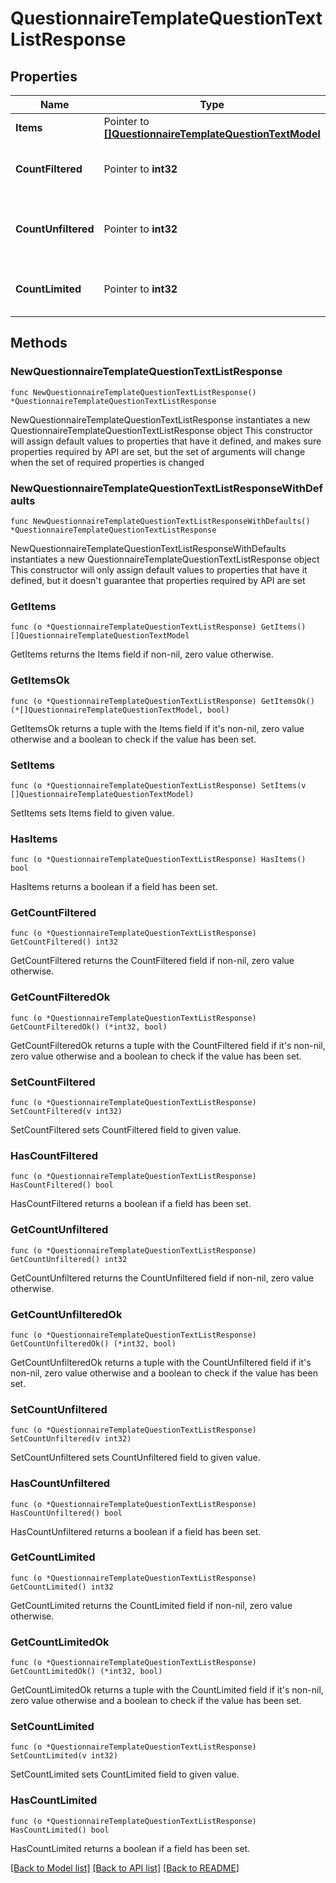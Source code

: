 # QuestionnaireTemplateQuestionTextListResponse

## Properties

Name | Type | Description | Notes
------------ | ------------- | ------------- | -------------
**Items** | Pointer to [**[]QuestionnaireTemplateQuestionTextModel**](QuestionnaireTemplateQuestionTextModel.md) |  | [optional] 
**CountFiltered** | Pointer to **int32** | Count of total items with filters in place | [optional] 
**CountUnfiltered** | Pointer to **int32** | Count of total items without filters in place | [optional] 
**CountLimited** | Pointer to **int32** | Count of items with limit in place | [optional] 

## Methods

### NewQuestionnaireTemplateQuestionTextListResponse

`func NewQuestionnaireTemplateQuestionTextListResponse() *QuestionnaireTemplateQuestionTextListResponse`

NewQuestionnaireTemplateQuestionTextListResponse instantiates a new QuestionnaireTemplateQuestionTextListResponse object
This constructor will assign default values to properties that have it defined,
and makes sure properties required by API are set, but the set of arguments
will change when the set of required properties is changed

### NewQuestionnaireTemplateQuestionTextListResponseWithDefaults

`func NewQuestionnaireTemplateQuestionTextListResponseWithDefaults() *QuestionnaireTemplateQuestionTextListResponse`

NewQuestionnaireTemplateQuestionTextListResponseWithDefaults instantiates a new QuestionnaireTemplateQuestionTextListResponse object
This constructor will only assign default values to properties that have it defined,
but it doesn't guarantee that properties required by API are set

### GetItems

`func (o *QuestionnaireTemplateQuestionTextListResponse) GetItems() []QuestionnaireTemplateQuestionTextModel`

GetItems returns the Items field if non-nil, zero value otherwise.

### GetItemsOk

`func (o *QuestionnaireTemplateQuestionTextListResponse) GetItemsOk() (*[]QuestionnaireTemplateQuestionTextModel, bool)`

GetItemsOk returns a tuple with the Items field if it's non-nil, zero value otherwise
and a boolean to check if the value has been set.

### SetItems

`func (o *QuestionnaireTemplateQuestionTextListResponse) SetItems(v []QuestionnaireTemplateQuestionTextModel)`

SetItems sets Items field to given value.

### HasItems

`func (o *QuestionnaireTemplateQuestionTextListResponse) HasItems() bool`

HasItems returns a boolean if a field has been set.

### GetCountFiltered

`func (o *QuestionnaireTemplateQuestionTextListResponse) GetCountFiltered() int32`

GetCountFiltered returns the CountFiltered field if non-nil, zero value otherwise.

### GetCountFilteredOk

`func (o *QuestionnaireTemplateQuestionTextListResponse) GetCountFilteredOk() (*int32, bool)`

GetCountFilteredOk returns a tuple with the CountFiltered field if it's non-nil, zero value otherwise
and a boolean to check if the value has been set.

### SetCountFiltered

`func (o *QuestionnaireTemplateQuestionTextListResponse) SetCountFiltered(v int32)`

SetCountFiltered sets CountFiltered field to given value.

### HasCountFiltered

`func (o *QuestionnaireTemplateQuestionTextListResponse) HasCountFiltered() bool`

HasCountFiltered returns a boolean if a field has been set.

### GetCountUnfiltered

`func (o *QuestionnaireTemplateQuestionTextListResponse) GetCountUnfiltered() int32`

GetCountUnfiltered returns the CountUnfiltered field if non-nil, zero value otherwise.

### GetCountUnfilteredOk

`func (o *QuestionnaireTemplateQuestionTextListResponse) GetCountUnfilteredOk() (*int32, bool)`

GetCountUnfilteredOk returns a tuple with the CountUnfiltered field if it's non-nil, zero value otherwise
and a boolean to check if the value has been set.

### SetCountUnfiltered

`func (o *QuestionnaireTemplateQuestionTextListResponse) SetCountUnfiltered(v int32)`

SetCountUnfiltered sets CountUnfiltered field to given value.

### HasCountUnfiltered

`func (o *QuestionnaireTemplateQuestionTextListResponse) HasCountUnfiltered() bool`

HasCountUnfiltered returns a boolean if a field has been set.

### GetCountLimited

`func (o *QuestionnaireTemplateQuestionTextListResponse) GetCountLimited() int32`

GetCountLimited returns the CountLimited field if non-nil, zero value otherwise.

### GetCountLimitedOk

`func (o *QuestionnaireTemplateQuestionTextListResponse) GetCountLimitedOk() (*int32, bool)`

GetCountLimitedOk returns a tuple with the CountLimited field if it's non-nil, zero value otherwise
and a boolean to check if the value has been set.

### SetCountLimited

`func (o *QuestionnaireTemplateQuestionTextListResponse) SetCountLimited(v int32)`

SetCountLimited sets CountLimited field to given value.

### HasCountLimited

`func (o *QuestionnaireTemplateQuestionTextListResponse) HasCountLimited() bool`

HasCountLimited returns a boolean if a field has been set.


[[Back to Model list]](../README.md#documentation-for-models) [[Back to API list]](../README.md#documentation-for-api-endpoints) [[Back to README]](../README.md)


